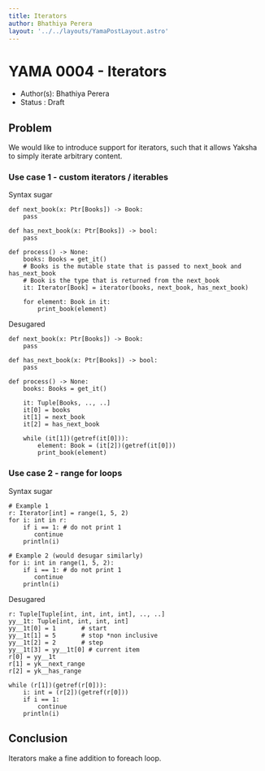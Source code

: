 ```yaml
---
title: Iterators
author: Bhathiya Perera
layout: '../../layouts/YamaPostLayout.astro'
---
```


# YAMA 0004 - Iterators

- Author(s): Bhathiya Perera
- Status   : Draft

<!-- different languages for code blocks are used to get maximum syntax matching for free, please ignore -->

## Problem

We would like to introduce support for iterators, such that it allows Yaksha to simply iterate arbitrary content. 

### Use case 1 - custom iterators / iterables

Syntax sugar

```yaksha
def next_book(x: Ptr[Books]) -> Book:
    pass

def has_next_book(x: Ptr[Books]) -> bool:
    pass

def process() -> None:
    books: Books = get_it()
    # Books is the mutable state that is passed to next_book and has_next_book
    # Book is the type that is returned from the next_book
    it: Iterator[Book] = iterator(books, next_book, has_next_book)

    for element: Book in it:
        print_book(element)
```

Desugared

```yaksha
def next_book(x: Ptr[Books]) -> Book:
    pass

def has_next_book(x: Ptr[Books]) -> bool:
    pass

def process() -> None:
    books: Books = get_it()

    it: Tuple[Books, .., ..]
    it[0] = books
    it[1] = next_book
    it[2] = has_next_book

    while (it[1])(getref(it[0])):
        element: Book = (it[2])(getref(it[0]))
        print_book(element)
```

### Use case 2 - range for loops

Syntax sugar

```yaksha
# Example 1
r: Iterator[int] = range(1, 5, 2)
for i: int in r:
    if i == 1: # do not print 1
       continue
    println(i)

# Example 2 (would desugar similarly)
for i: int in range(1, 5, 2):
    if i == 1: # do not print 1
       continue
    println(i)
```

Desugared

```yaksha
r: Tuple[Tuple[int, int, int, int], .., ..]
yy__1t: Tuple[int, int, int, int]
yy__1t[0] = 1       # start
yy__1t[1] = 5       # stop *non inclusive
yy__1t[2] = 2       # step
yy__1t[3] = yy__1t[0] # current item
r[0] = yy__1t
r[1] = yk__next_range
r[2] = yk__has_range

while (r[1])(getref(r[0])):
    i: int = (r[2])(getref(r[0]))
    if i == 1:
        continue
    println(i)
```

## Conclusion

Iterators make a fine addition to foreach loop. 